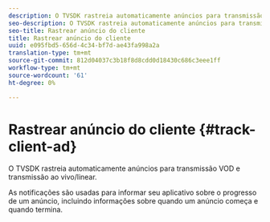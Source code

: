 ```yaml
---
description: O TVSDK rastreia automaticamente anúncios para transmissão VOD e transmissão ao vivo/linear.
seo-description: O TVSDK rastreia automaticamente anúncios para transmissão VOD e transmissão ao vivo/linear.
seo-title: Rastrear anúncio do cliente
title: Rastrear anúncio do cliente
uuid: e095fbd5-656d-4c34-bf7d-ae43fa998a2a
translation-type: tm+mt
source-git-commit: 812d04037c3b18f8d8cdd0d18430c686c3eee1ff
workflow-type: tm+mt
source-wordcount: '61'
ht-degree: 0%

---
```



# Rastrear anúncio do cliente {#track-client-ad}

O TVSDK rastreia automaticamente anúncios para transmissão VOD e transmissão ao vivo/linear.

As notificações são usadas para informar seu aplicativo sobre o progresso de um anúncio, incluindo informações sobre quando um anúncio começa e quando termina.
